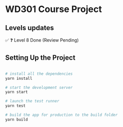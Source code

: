 # WD301 Course Project

## Levels updates

✅ ❓ Level 8 Done (Review Pending)

## Setting Up the Project

```bash

# install all the dependencies
yarn install

# start the development server
yarn start

# launch the test runner
yarn test

# build the app for production to the build folder
yarn build

```
